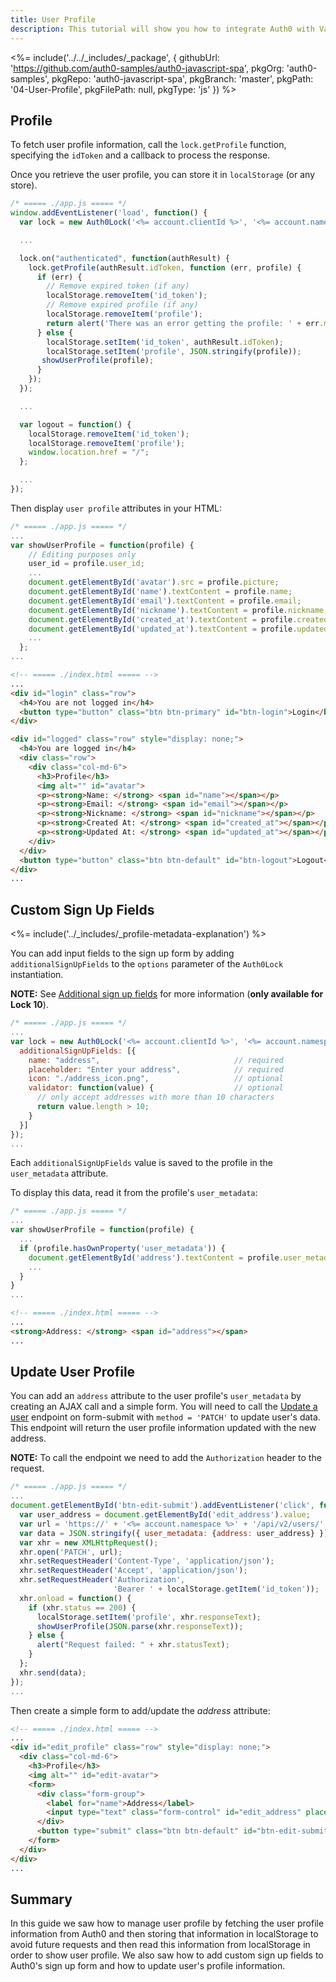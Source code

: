 ```yaml
---
title: User Profile
description: This tutorial will show you how to integrate Auth0 with VanillaJS to authenticate and fetch/show/update profile information.
---
```


<%= include('../../_includes/_package', {
  githubUrl: 'https://github.com/auth0-samples/auth0-javascript-spa',
  pkgOrg: 'auth0-samples',
  pkgRepo: 'auth0-javascript-spa',
  pkgBranch: 'master',
  pkgPath: '04-User-Profile',
  pkgFilePath: null,
  pkgType: 'js'
}) %>

## Profile

To fetch user profile information, call the `lock.getProfile` function, specifying the `idToken` and a callback to process the response.

Once you retrieve the user profile, you can store it in `localStorage` (or any store).

```javascript
/* ===== ./app.js ===== */
window.addEventListener('load', function() {
  var lock = new Auth0Lock('<%= account.clientId %>', '<%= account.namespace %>');

  ...

  lock.on("authenticated", function(authResult) {
    lock.getProfile(authResult.idToken, function (err, profile) {
      if (err) {
        // Remove expired token (if any)
        localStorage.removeItem('id_token');
        // Remove expired profile (if any)
        localStorage.removeItem('profile');
        return alert('There was an error getting the profile: ' + err.message);
      } else {
        localStorage.setItem('id_token', authResult.idToken);
        localStorage.setItem('profile', JSON.stringify(profile));
       showUserProfile(profile);
      }
    });
  });

  ...

  var logout = function() {
    localStorage.removeItem('id_token');
    localStorage.removeItem('profile');
    window.location.href = "/";
  };

  ...
});
```

Then display `user profile` attributes in your HTML:

```javascript
/* ===== ./app.js ===== */
...
var showUserProfile = function(profile) {
    // Editing purposes only
    user_id = profile.user_id;
    ...
    document.getElementById('avatar').src = profile.picture;
    document.getElementById('name').textContent = profile.name;
    document.getElementById('email').textContent = profile.email;
    document.getElementById('nickname').textContent = profile.nickname;
    document.getElementById('created_at').textContent = profile.created_at;
    document.getElementById('updated_at').textContent = profile.updated_at;
    ...
  };
...
```

```html
<!-- ===== ./index.html ===== -->
...
<div id="login" class="row">
  <h4>You are not logged in</h4>
  <button type="button" class="btn btn-primary" id="btn-login">Login</button>
</div>

<div id="logged" class="row" style="display: none;">
  <h4>You are logged in</h4>
  <div class="row">
    <div class="col-md-6">
      <h3>Profile</h3>
      <img alt="" id="avatar">
      <p><strong>Name: </strong> <span id="name"></span></p>
      <p><strong>Email: </strong> <span id="email"></span></p>
      <p><strong>Nickname: </strong> <span id="nickname"></span></p>
      <p><strong>Created At: </strong> <span id="created_at"></span></p>
      <p><strong>Updated At: </strong> <span id="updated_at"></span></p>
    </div>
  </div>
  <button type="button" class="btn btn-default" id="btn-logout">Logout</button>
</div>
...
```

## Custom Sign Up Fields

<%= include('../_includes/_profile-metadata-explanation') %>

You can add input fields to the sign up form by adding `additionalSignUpFields` to the `options` parameter of the `Auth0Lock` instantiation.

**NOTE:** See [Additional sign up fields](/libraries/lock/v10/customization#additionalsignupfields-array-) for more information (**only available for Lock 10**).

```javascript
/* ===== ./app.js ===== */
...
var lock = new Auth0Lock('<%= account.clientId %>', '<%= account.namespace %>', {
  additionalSignUpFields: [{
    name: "address",                              // required
    placeholder: "Enter your address",            // required
    icon: "./address_icon.png",                   // optional
    validator: function(value) {                  // optional
      // only accept addresses with more than 10 characters
      return value.length > 10;
    }
  }]
});
...
```

Each `additionalSignUpFields` value is saved to the profile in the `user_metadata` attribute.

To display this data, read it from the profile's `user_metadata`:

```javascript
/* ===== ./app.js ===== */
...
var showUserProfile = function(profile) {
  ...
  if (profile.hasOwnProperty('user_metadata')) {
    document.getElementById('address').textContent = profile.user_metadata.address;
    ...
  }
}
...
```

```html
<!-- ===== ./index.html ===== -->
...
<strong>Address: </strong> <span id="address"></span>
...
```

## Update User Profile

You can add an `address` attribute to the user profile's `user_metadata` by creating an AJAX call and a simple form. You will need to call the [Update a user](/api/management/v2#!/Users/patch_users_by_id) endpoint on form-submit with `method = 'PATCH'` to update user's data. This endpoint will return the user profile information updated with the new address.

**NOTE:** To call the endpoint we need to add the `Authorization` header to the request.

```javascript
/* ===== ./app.js ===== */
...
document.getElementById('btn-edit-submit').addEventListener('click', function() {
  var user_address = document.getElementById('edit_address').value;
  var url = 'https://' + '<%= account.namespace %>' + '/api/v2/users/' + user_id;
  var data = JSON.stringify({ user_metadata: {address: user_address} });
  var xhr = new XMLHttpRequest();
  xhr.open('PATCH', url);
  xhr.setRequestHeader('Content-Type', 'application/json');
  xhr.setRequestHeader('Accept', 'application/json');
  xhr.setRequestHeader('Authorization',
                       'Bearer ' + localStorage.getItem('id_token'));
  xhr.onload = function() {
    if (xhr.status == 200) {
      localStorage.setItem('profile', xhr.responseText);
      showUserProfile(JSON.parse(xhr.responseText));
    } else {
      alert("Request failed: " + xhr.statusText);
    }
  };
  xhr.send(data);
});
...
```

Then create a simple form to add/update the *address* attribute:

```html
<!-- ===== ./index.html ===== -->
...
<div id="edit_profile" class="row" style="display: none;">
  <div class="col-md-6">
    <h3>Profile</h3>
    <img alt="" id="edit-avatar">
    <form>
      <div class="form-group">
        <label for="name">Address</label>
        <input type="text" class="form-control" id="edit_address" placeholder="Enter address">
      </div>
      <button type="submit" class="btn btn-default" id="btn-edit-submit">Submit</button>
    </form>
  </div>
</div>
...
```

## Summary

In this guide we saw how to manage user profile by fetching the user profile information from Auth0 and then storing that information in localStorage to avoid future requests and then read this information from localStorage in order to show user profile. We also saw how to add custom sign up fields to Auth0's sign up form and how to update user's profile information.
